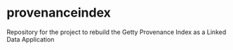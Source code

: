 # provenanceindex
Repository for the project to rebuild the Getty Provenance Index as a Linked Data Application
